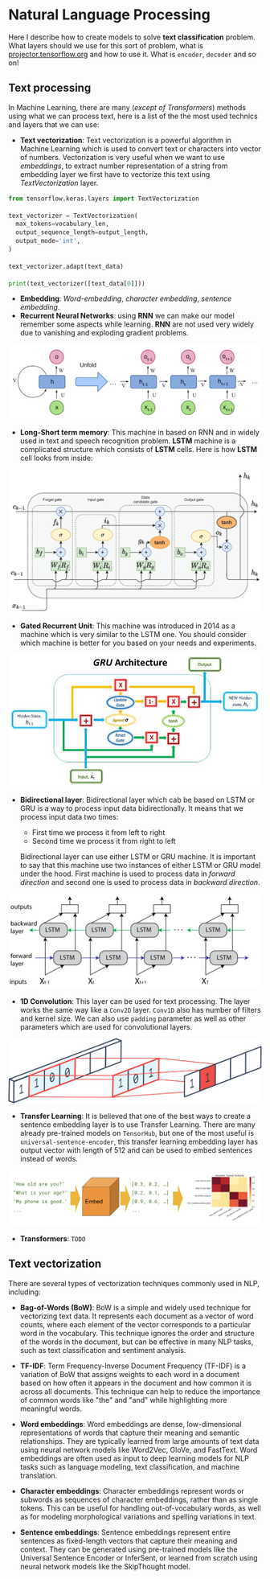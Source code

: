 # Natural Language Processing

Here I describe how to create models to solve **text classification** problem. What layers should we use for this sort of problem, what is [projector.tensorflow.org](https://projector.tensorflow.org) and how to use it. What is `encoder`, `decoder` and so on!

## Text processing

In Machine Learning, there are many (_except of Transformers_) methods using what we can process text, here is a list of the the most used technics and layers that we can use:

- **Text vectorization**: Text vectorization is a powerful algorithm in Machine Learning which is used to convert text or characters into vector of numbers. Vectorization is very useful when we want to use _embeddings_, to extract number representation of a string from embedding layer we first have to vectorize this text using _TextVectorization_ layer.

```python
from tensorflow.keras.layers import TextVectorization

text_vectorizer = TextVectorization(
  max_tokens=vocabulary_len,
  output_sequence_length=output_length,
  output_mode='int',
)

text_vectorizer.adapt(text_data)

print(text_vectorizer([text_data[0]]))
```

- **Embedding**: _Word-embedding_, _character embedding_, _sentence embedding_.
- **Recurrent Neural Networks**: using **RNN** we can make our model remember some aspects while learning. **RNN** are not used very widely due to vanishing and exploding gradient problems.

![RNN](./images/RNN.png)

- **Long-Short term memory**: This machine in based on RNN and in widely used in text and speech recognition problem. **LSTM** machine is a complicated structure which consists of **LSTM** cells. Here is how **LSTM** cell looks from inside:

![LSTM](./images/LSTM.webp)

- **Gated Recurrent Unit**: This machine was introduced in 2014 as a machine which is very similar to the LSTM one. You should consider which machine is better for you based on your needs and experiments.

![GRU](./images/GRU.jpg)

- **Bidirectional layer**: Bidirectional layer which cab be based on LSTM or GRU is a way to process input data bidirectionally. It means that we process input data two times:

  - First time we process it from left to right
  - Second time we process it from right to left

  Bidirectional layer can use either LSTM or GRU machine. It is important to say that this machine use two instances of either LSTM or GRU model under the hood. First machine is used to process data in _forward direction_ and second one is used to process data in _backward direction_.

![bidirectional](./images/bidirectional.webp)

- **1D Convolution**: This layer can be used for text processing. The layer works the same way like a `Conv2D` layer. `Conv1D` also has number of filters and kernel size. We can also use `padding` parameter as well as other parameters which are used for convolutional layers.

![conv1d](./images/conv1d.png)

- **Transfer Learning**: It is believed that one of the best ways to create a sentence embedding layer is to use Transfer Learning. There are many already pre-trained models on `TensorHub`, but one of the most useful is `universal-sentence-encoder`, this transfer learning embedding layer has output vector with length of 512 and can be used to embed sentences instead of words.

![USE](./images/USE.png)

- **Transformers**: `TODO`

## Text vectorization

There are several types of vectorization techniques commonly used in NLP, including:

- **Bag-of-Words (BoW)**: BoW is a simple and widely used technique for vectorizing text data. It represents each document as a vector of word counts, where each element of the vector corresponds to a particular word in the vocabulary. This technique ignores the order and structure of the words in the document, but can be effective in many NLP tasks, such as text classification and sentiment analysis.

- **TF-IDF**: Term Frequency-Inverse Document Frequency (TF-IDF) is a variation of BoW that assigns weights to each word in a document based on how often it appears in the document and how common it is across all documents. This technique can help to reduce the importance of common words like "the" and "and" while highlighting more meaningful words.

- **Word embeddings**: Word embeddings are dense, low-dimensional representations of words that capture their meaning and semantic relationships. They are typically learned from large amounts of text data using neural network models like Word2Vec, GloVe, and FastText. Word embeddings are often used as input to deep learning models for NLP tasks such as language modeling, text classification, and machine translation.

- **Character embeddings**: Character embeddings represent words or subwords as sequences of character embeddings, rather than as single tokens. This can be useful for handling out-of-vocabulary words, as well as for modeling morphological variations and spelling variations in text.

- **Sentence embeddings**: Sentence embeddings represent entire sentences as fixed-length vectors that capture their meaning and context. They can be generated using pre-trained models like the Universal Sentence Encoder or InferSent, or learned from scratch using neural network models like the SkipThought model.
